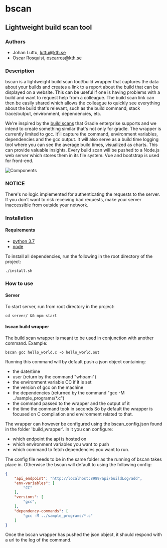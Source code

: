 # bscan

## Lightweight build scan tool
### Authors
- Johan Luttu, luttu@kth.se
- Oscar Rosquist, oscarros@kth.se
### Description
bscan is a lightweight build scan tool/build wrapper that captures the data about your builds and creates a link to a report about the build that can be displayed on a website. This can be useful if one is having problems with a build and want to request help from a colleague. The build scan link can then be easily shared which allows the colleague to quickly see everything about the build that's relevant, such as the build command, stack trace/output, environment, dependencies, etc.

We're inspired by the [build scans](https://gradle.com/build-scans/) that Gradle enterprise supports and we intend to create something similar that's not only for gradle. The wrapper is currently limited to gcc. It'll capture the command, environment variables, dependencies and the gcc output. It will also serve as a build time logging tool where you can see the average build times, visualized as charts. This can provide valuable insights. Every build scan will be pushed to a Node.js web server which stores them in its file system. Vue and bootstrap is used for front-end.


![Components](diagram.png)


### NOTICE
There's no logic implemented for authenticating the requests to the server. If you don't want to risk receiving bad requests, make your server inaccessible from outside your network.

### Installation 

#### Requirements 
* [python 3.7](https://www.python.org/downloads/)
* [node](https://nodejs.org/en/)

To install all dependencies, run the following in the root directory of the project:
```
./install.sh
```

### How to use

#### Server
To start server, run from root directory in the project:  
```
cd server/ && npm start 
```

#### bscan build wrapper
The build scan wrapper is meant to be used in conjunction with another command. Example:
```
bscan gcc hello_world.c -o hello_world.out
```
Running this command will by default push a json object containing:
* the date/time
* user (return by the command "whoami")
* the environment variable CC if it is set
* the version of gcc on the machine
* the dependencies (returned by the command "gcc -M ../sample_programs/*.c")
* the command passed to the wrapper and the output of it
* the time the command took in seconds
So by default the wrapper is focused on C compilation and environment related to that. 

The wrapper can however be configured using the bscan_config.json found in the folder 'build_wrapper'. In it you can configure: 
* which endpoint the api is hosted on
* which environment variables you want to push
* which command to fetch dependencies you want to run. 

The config file needs to be in the same folder as the running of bscan takes place in. 
Otherwise the bscan will default to using the following config:
```json
{
    "api_endpoint": "http://localhost:8989/api/buildLog/add",
    "env-variables": [
        "CC"
    ],
    "versions": [
        "gcc",
    ],
    "dependency-commands": [
        "gcc -M ../sample_programs/*.c"
    ]
}
```

Once the bscan wrapper has pushed the json object, it should respond with a url to the log of the command. 

